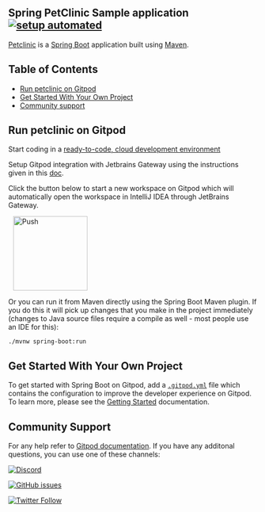 ## Spring PetClinic Sample application [![setup automated](https://img.shields.io/badge/Gitpod-ready_to_code-orange?logo=gitpod)](https://gitpod.io/#https://github.com/gitpod-io/spring-petclinic) 

[Petclinic](https://github.com/spring-projects/spring-petclinic) is a [Spring Boot](https://spring.io/guides/gs/spring-boot/) application built using [Maven](https://spring.io/guides/gs/maven/).

## Table of Contents

 - [Run petclinic on Gitpod](#run-petclinic-on-gitpod)
 - [Get Started With Your Own Project](#get-started-with-your-own-project)
 - [Community support](#community-support)

## Run petclinic on Gitpod

Start coding in a [ready-to-code, cloud development environment](https://www.gitpod.io)

Setup Gitpod integration with Jetbrains Gateway using the instructions given in this [doc](https://www.gitpod.io/docs/ides-and-editors/intellij).

Click the button below to start a new workspace on Gitpod which will automatically open the workspace in IntelliJ IDEA through JetBrains Gateway.  


<a href="https://gitpod.io/#https://github.com/gitpod-io/spring-petclinic" style="padding: 10px;">
    <img src="https://gitpod.io/button/open-in-gitpod.svg" width="150" alt="Push" align="center">
</a>


Or you can run it from Maven directly using the Spring Boot Maven plugin. If you do this it will pick up changes that you make in the project immediately (changes to Java source files require a compile as well - most people use an IDE for this):

```
./mvnw spring-boot:run
```

## Get Started With Your Own Project

To get started with Spring Boot on Gitpod, add a [`.gitpod.yml`](./.gitpod.yml) file which contains the configuration to improve the developer experience on Gitpod. To learn more, please see the [Getting Started](https://www.gitpod.io/docs/getting-started) documentation.

## Community Support

For any help refer to [Gitpod documentation](https://gitpod.io/workspaces). If you have any additonal questions, you can use one of these channels: 

[![Discord](https://img.shields.io/discord/816244985187008514?color=7289da&logo=Discord&style=for-the-badge)](https://discord.com/channels/816244985187008514/903225840660279296)

[![GitHub issues](https://img.shields.io/github/issues/gitpod-io/template-java-spring-boot-gradle?logo=Github&style=for-the-badge)](https://github.com/gitpod-io/spring-petclinic/issues)

[![Twitter Follow](https://img.shields.io/twitter/follow/gitpod?label=Gitpod&logo=twitter&style=for-the-badge)](https://twitter.com/gitpod)
